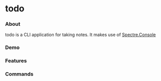 # todo

### About

todo is a CLI application for taking notes. It makes use of [Spectre.Console](https://github.com/spectreconsole/spectre.console)

### Demo




### Features



### Commands

